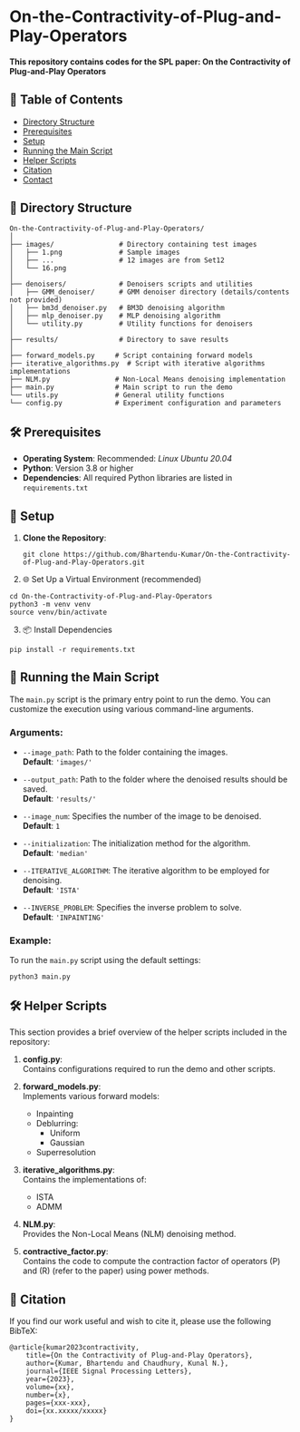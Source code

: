 # On-the-Contractivity-of-Plug-and-Play-Operators

#### This repository contains codes for the SPL paper: On the Contractivity of Plug-and-Play Operators

## 📄 Table of Contents

- [Directory Structure](#-directory-structure)
- [Prerequisites](#-prerequisites)
- [Setup](#-setup)
- [Running the Main Script](#-running-the-main-script)
- [Helper Scripts](#-helper-scripts)
- [Citation](#-citation)
- [Contact](#-contact)

## 📂 Directory Structure



```
On-the-Contractivity-of-Plug-and-Play-Operators/
│
├── images/                # Directory containing test images
│   ├── 1.png              # Sample images
│   ├── ...                # 12 images are from Set12
│   └── 16.png
│
├── denoisers/             # Denoisers scripts and utilities
│   ├── GMM_denoiser/      # GMM denoiser directory (details/contents not provided)
│   ├── bm3d_denoiser.py   # BM3D denoising algorithm
│   ├── mlp_denoiser.py    # MLP denoising algorithm
│   └── utility.py         # Utility functions for denoisers
│
├── results/               # Directory to save results
│
├── forward_models.py     # Script containing forward models
├── iterative_algorithms.py  # Script with iterative algorithms implementations
├── NLM.py                # Non-Local Means denoising implementation
├── main.py               # Main script to run the demo
└── utils.py              # General utility functions
└── config.py             # Experiment configuration and parameters

```

## 🛠 Prerequisites

- **Operating System**: Recommended: *Linux Ubuntu 20.04*
- **Python**: Version 3.8 or higher
- **Dependencies**: All required Python libraries are listed in `requirements.txt`

## 🚀 Setup


1. **Clone the Repository**:
   ```
   git clone https://github.com/Bhartendu-Kumar/On-the-Contractivity-of-Plug-and-Play-Operators.git
   ```
2. 🌐 Set Up a Virtual Environment (recommended)
```
cd On-the-Contractivity-of-Plug-and-Play-Operators
python3 -m venv venv
source venv/bin/activate
```
3. 📦 Install Dependencies
```
pip install -r requirements.txt
```
## 🎯 Running the Main Script

The `main.py` script is the primary entry point to run the demo. You can customize the execution using various command-line arguments.

### Arguments:

- `--image_path`: Path to the folder containing the images.  
  **Default**: `'images/'`
  
- `--output_path`: Path to the folder where the denoised results should be saved.  
  **Default**: `'results/'`
  
- `--image_num`: Specifies the number of the image to be denoised.  
  **Default**: `1`
  
- `--initialization`: The initialization method for the algorithm.  
  **Default**: `'median'`
  
- `--ITERATIVE_ALGORITHM`: The iterative algorithm to be employed for denoising.  
  **Default**: `'ISTA'`
  
- `--INVERSE_PROBLEM`: Specifies the inverse problem to solve.  
  **Default**: `'INPAINTING'`

### Example:

To run the `main.py` script using the default settings:

```
python3 main.py
```
## 🛠 Helper Scripts

This section provides a brief overview of the helper scripts included in the repository:

1. **config.py**:  
   Contains configurations required to run the demo and other scripts.

2. **forward_models.py**:  
   Implements various forward models:
   - Inpainting
   - Deblurring:
     - Uniform
     - Gaussian
   - Superresolution

3. **iterative_algorithms.py**:  
   Contains the implementations of:
   - ISTA
   - ADMM

4. **NLM.py**:  
   Provides the Non-Local Means (NLM) denoising method.

5. **contractive_factor.py**:  
   Contains the code to compute the contraction factor of operators \(P\) and \(R\) (refer to the paper) using power methods.

## 📝 Citation

If you find our work useful and wish to cite it, please use the following BibTeX:

```
@article{kumar2023contractivity,
    title={On the Contractivity of Plug-and-Play Operators},
    author={Kumar, Bhartendu and Chaudhury, Kunal N.},
    journal={IEEE Signal Processing Letters},
    year={2023},
    volume={xx},
    number={x},
    pages={xxx-xxx},
    doi={xx.xxxxx/xxxxx}
}
```
